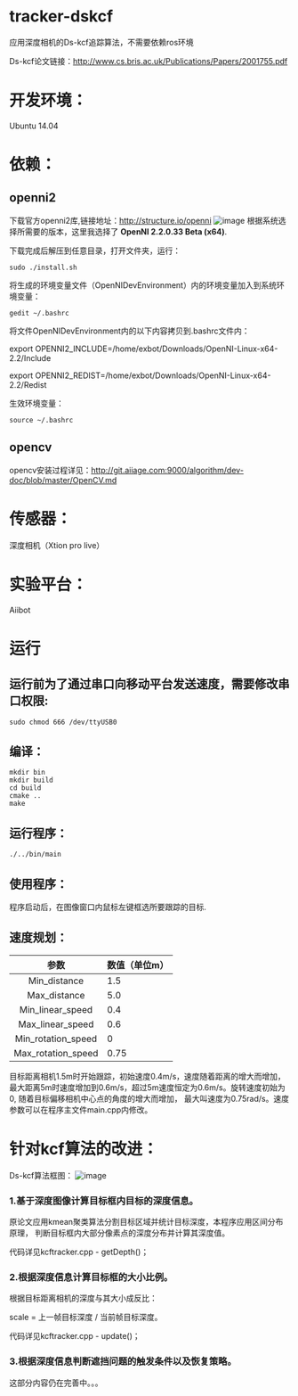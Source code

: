 # tracker-dskcf

应用深度相机的Ds-kcf追踪算法，不需要依赖ros环境

Ds-kcf论文链接：http://www.cs.bris.ac.uk/Publications/Papers/2001755.pdf

# 开发环境：

Ubuntu 14.04

# 依赖：

## openni2 

下载官方openni2库,链接地址：http://structure.io/openni
![image](http://git.aiiage.com:9000/tian.y/tracker-dskcf/uploads/3948514d29e2aa98e0da79da2b7b2666/Screenshot_from_2016-08-20_11_37_43.png)
根据系统选择所需要的版本，这里我选择了 **OpenNI 2.2.0.33 Beta (x64)**.

下载完成后解压到任意目录，打开文件夹，运行：
```
sudo ./install.sh
```
将生成的环境变量文件（OpenNIDevEnvironment）内的环境变量加入到系统环境变量：
```
gedit ~/.bashrc
```
将文件OpenNIDevEnvironment内的以下内容拷贝到.bashrc文件内：

export OPENNI2_INCLUDE=/home/exbot/Downloads/OpenNI-Linux-x64-2.2/Include

export OPENNI2_REDIST=/home/exbot/Downloads/OpenNI-Linux-x64-2.2/Redist

生效环境变量：
```
source ~/.bashrc
```
## opencv

opencv安装过程详见：http://git.aiiage.com:9000/algorithm/dev-doc/blob/master/OpenCV.md

# 传感器：

深度相机（Xtion pro live）

# 实验平台：

Aiibot

# 运行

## 运行前为了通过串口向移动平台发送速度，需要修改串口权限:
```
sudo chmod 666 /dev/ttyUSB0
```
## 编译：
```
mkdir bin
mkdir build
cd build
cmake ..
make
```
## 运行程序：
```
./../bin/main
```
## 使用程序：

程序启动后，在图像窗口内鼠标左键框选所要跟踪的目标.

## 速度规划：

|参数| 数值（单位m）|
|:----:| -------------|
|Min_distance | 1.5|
|Max_distance | 5.0|
|Min_linear_speed | 0.4|
|Max_linear_speed | 0.6|
|Min_rotation_speed | 0|
|Max_rotation_speed | 0.75|

目标距离相机1.5m时开始跟踪，初始速度0.4m/s，速度随着距离的增大而增加，
最大距离5m时速度增加到0.6m/s，超过5m速度恒定为0.6m/s。旋转速度初始为0, 随着目标偏移相机中心点的角度的增大而增加，
最大叫速度为0.75rad/s。速度参数可以在程序主文件main.cpp内修改。

# 针对kcf算法的改进：

Ds-kcf算法框图：
![image](http://git.aiiage.com:9000/tian.y/tracker-dskcf/uploads/9dc0b9f171ef269136f40d8b3bc01352/Screenshot_from_2016-08-20_17_52_47.png)

### 1.基于深度图像计算目标框内目标的深度信息。

原论文应用kmean聚类算法分割目标区域并统计目标深度，本程序应用区间分布原理，
判断目标框内大部分像素点的深度分布并计算其深度值。

代码详见kcftracker.cpp - getDepth()；

### 2.根据深度信息计算目标框的大小比例。

根据目标距离相机的深度与其大小成反比：

scale = 上一帧目标深度 / 当前帧目标深度。

代码详见kcftracker.cpp - update()；

### 3.根据深度信息判断遮挡问题的触发条件以及恢复策略。

这部分内容仍在完善中。。。
